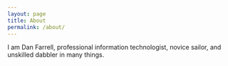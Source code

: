 ```yaml
---
layout: page
title: About
permalink: /about/
---
```


I am Dan Farrell, professional information technologist, novice sailor, and unskilled dabbler in many things.

